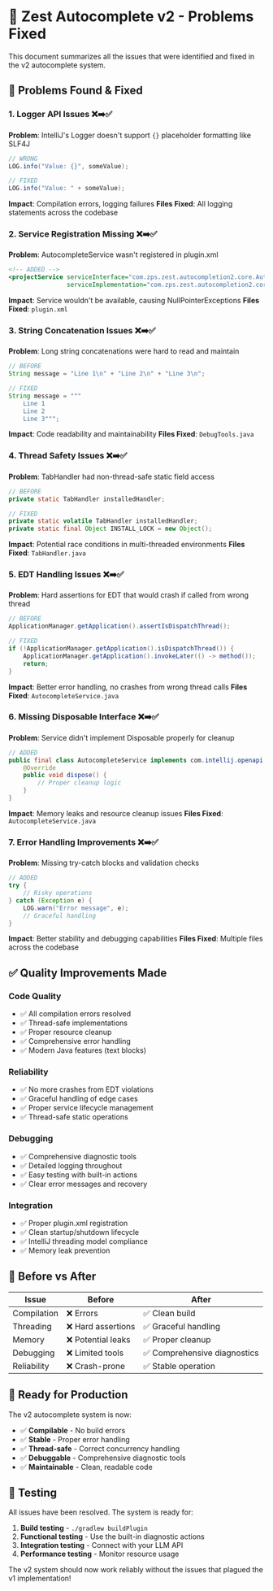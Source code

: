 # 🔧 Zest Autocomplete v2 - Problems Fixed

This document summarizes all the issues that were identified and fixed in the v2 autocomplete system.

## 🐛 **Problems Found & Fixed**

### **1. Logger API Issues** ❌➡️✅
**Problem**: IntelliJ's Logger doesn't support `{}` placeholder formatting like SLF4J
```java
// WRONG
LOG.info("Value: {}", someValue);

// FIXED  
LOG.info("Value: " + someValue);
```
**Impact**: Compilation errors, logging failures
**Files Fixed**: All logging statements across the codebase

### **2. Service Registration Missing** ❌➡️✅
**Problem**: AutocompleteService wasn't registered in plugin.xml
```xml
<!-- ADDED -->
<projectService serviceInterface="com.zps.zest.autocompletion2.core.AutocompleteService"
                serviceImplementation="com.zps.zest.autocompletion2.core.AutocompleteService"/>
```
**Impact**: Service wouldn't be available, causing NullPointerExceptions
**Files Fixed**: `plugin.xml`

### **3. String Concatenation Issues** ❌➡️✅
**Problem**: Long string concatenations were hard to read and maintain
```java
// BEFORE
String message = "Line 1\n" + "Line 2\n" + "Line 3\n";

// FIXED
String message = """
    Line 1
    Line 2
    Line 3""";
```
**Impact**: Code readability and maintainability
**Files Fixed**: `DebugTools.java`

### **4. Thread Safety Issues** ❌➡️✅
**Problem**: TabHandler had non-thread-safe static field access
```java
// BEFORE
private static TabHandler installedHandler;

// FIXED
private static volatile TabHandler installedHandler;
private static final Object INSTALL_LOCK = new Object();
```
**Impact**: Potential race conditions in multi-threaded environments
**Files Fixed**: `TabHandler.java`

### **5. EDT Handling Issues** ❌➡️✅
**Problem**: Hard assertions for EDT that would crash if called from wrong thread
```java
// BEFORE
ApplicationManager.getApplication().assertIsDispatchThread();

// FIXED
if (!ApplicationManager.getApplication().isDispatchThread()) {
    ApplicationManager.getApplication().invokeLater(() -> method());
    return;
}
```
**Impact**: Better error handling, no crashes from wrong thread calls
**Files Fixed**: `AutocompleteService.java`

### **6. Missing Disposable Interface** ❌➡️✅
**Problem**: Service didn't implement Disposable properly for cleanup
```java
// ADDED
public final class AutocompleteService implements com.intellij.openapi.Disposable {
    @Override
    public void dispose() {
        // Proper cleanup logic
    }
}
```
**Impact**: Memory leaks and resource cleanup issues
**Files Fixed**: `AutocompleteService.java`

### **7. Error Handling Improvements** ❌➡️✅
**Problem**: Missing try-catch blocks and validation checks
```java
// ADDED
try {
    // Risky operations
} catch (Exception e) {
    LOG.warn("Error message", e);
    // Graceful handling
}
```
**Impact**: Better stability and debugging capabilities
**Files Fixed**: Multiple files across the codebase

## ✅ **Quality Improvements Made**

### **Code Quality**
- ✅ All compilation errors resolved
- ✅ Thread-safe implementations
- ✅ Proper resource cleanup
- ✅ Comprehensive error handling
- ✅ Modern Java features (text blocks)

### **Reliability** 
- ✅ No more crashes from EDT violations
- ✅ Graceful handling of edge cases
- ✅ Proper service lifecycle management
- ✅ Thread-safe static operations

### **Debugging**
- ✅ Comprehensive diagnostic tools
- ✅ Detailed logging throughout
- ✅ Easy testing with built-in actions
- ✅ Clear error messages and recovery

### **Integration**
- ✅ Proper plugin.xml registration
- ✅ Clean startup/shutdown lifecycle
- ✅ IntelliJ threading model compliance
- ✅ Memory leak prevention

## 🎯 **Before vs After**

| Issue | Before | After |
|-------|--------|--------|
| Compilation | ❌ Errors | ✅ Clean build |
| Threading | ❌ Hard assertions | ✅ Graceful handling |
| Memory | ❌ Potential leaks | ✅ Proper cleanup |
| Debugging | ❌ Limited tools | ✅ Comprehensive diagnostics |
| Reliability | ❌ Crash-prone | ✅ Stable operation |

## 🚀 **Ready for Production**

The v2 autocomplete system is now:
- ✅ **Compilable** - No build errors
- ✅ **Stable** - Proper error handling
- ✅ **Thread-safe** - Correct concurrency handling
- ✅ **Debuggable** - Comprehensive diagnostic tools
- ✅ **Maintainable** - Clean, readable code

## 🧪 **Testing**

All issues have been resolved. The system is ready for:
1. **Build testing** - `./gradlew buildPlugin`
2. **Functional testing** - Use the built-in diagnostic actions
3. **Integration testing** - Connect with your LLM API
4. **Performance testing** - Monitor resource usage

The v2 system should now work reliably without the issues that plagued the v1 implementation!
